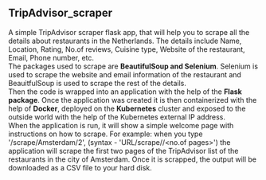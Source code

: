 ## TripAdvisor_scraper
A simple TripAdvisor scraper flask app, that will help you to scrape all the details about restaurants in the Netherlands. 
The details include Name, Location, Rating, No.of reviews, Cuisine type, Website of the restaurant, Email, Phone number, etc.  
The packages used to scrape are **BeautifulSoup and Selenium**. 
Selenium is used to scrape the website and email information of the restaurant and BeauitfulSoup is used to scrape the rest of the details.  
Then the code is wrapped into an application with the help of the **Flask package**. 
Once the application was created it is then containerized with the help of **Docker**, deployed on the **Kubernetes** cluster and exposed to the outside world with the help of the Kubernetes external IP address.  
When the application is run, it will show a simple welcome page with instructions on how to scrape. 
For example: when you type '/scrape/Amsterdam/2', (syntax - 'URL/scrape//<no.of pages>') the application will scrape the first two pages of the TripAdvisor list of the restaurants in the city of Amsterdam.
Once it is scrapped, the output will be downloaded as a CSV file to your hard disk.
